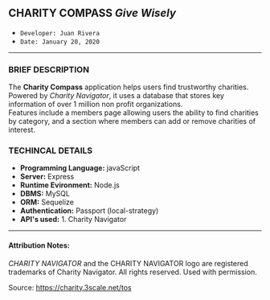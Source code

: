 ## CHARITY COMPASS *Give Wisely*

- ```Developer: Juan Rivera```
- ```Date: January 20, 2020```

*****

### BRIEF DESCRIPTION

The **Charity Compass** application helps users find trustworthy charities.  Powered by *Charity Navigator*, it uses a database that stores key information of over 1 million non profit organizations.   
Features include a members page allowing users the ability to find charities by category, and a section where members can add or remove charities of interest. 


### TECHINCAL DETAILS

* **Programming Language:** javaScript
* **Server:** Express
* **Runtime Evironment:**  Node.js
* **DBMS:**  MySQL
* **ORM:**  Sequelize
* **Authentication:**  Passport (local-strategy)
* **API's used:** 1. Charity Navigator

*****

#### Attribution Notes:

*CHARITY NAVIGATOR* and the CHARITY NAVIGATOR logo are registered trademarks of Charity Navigator. All rights reserved. Used with permission.

Source:  https://charity.3scale.net/tos
